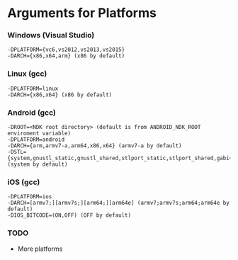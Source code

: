 # Arguments for Platforms


### Windows (Visual Studio)

```
-DPLATFORM={vc6,vs2012,vs2013,vs2015}
-DARCH={x86,x64,arm} (x86 by default)
```


### Linux (gcc)

```
-DPLATFORM=linux
-DARCH={x86,x64} (x86 by default)
```


### Android (gcc)

```
-DROOT=<NDK root directory> (default is from ANDROID_NDK_ROOT enviroment variable)
-DPLATFORM=android
-DARCH={arm,armv7-a,arm64,x86,x64} (armv7-a by default)
-DSTL={system,gnustl_static,gnustl_shared,stlport_static,stlport_shared,gabi++_static,gabi++_shared} (system by default)
```


### iOS (gcc)

```
-DPLATFORM=ios
-DARCH=[armv7;][armv7s;][arm64;][arm64e] (armv7;armv7s;arm64;arm64e by default)
-DIOS_BITCODE=(ON,OFF) (OFF by default)
```


### TODO

- More platforms
